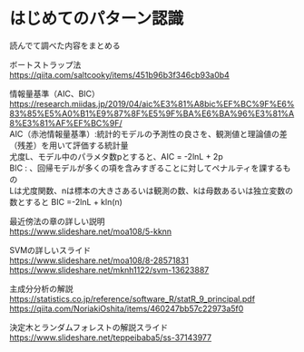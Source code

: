 # はじめてのパターン認識
読んでて調べた内容をまとめる  

ボートストラップ法  
https://qiita.com/saltcooky/items/451b96b3f346cb93a0b4  

情報量基準（AIC、BIC）  
https://research.miidas.jp/2019/04/aic%E3%81%A8bic%EF%BC%9F%E6%83%85%E5%A0%B1%E9%87%8F%E5%9F%BA%E6%BA%96%E3%81%A8%E3%81%AF%EF%BC%9F/  
AIC（赤池情報量基準）:統計的モデルの予測性の良さを、観測値と理論値の差（残差）を用いて評価する統計量  
尤度L、モデル中のパラメタ数pとすると、AIC = -2lnL + 2p  
BIC : 、回帰モデルが多くの項を含みすぎることに対してペナルティを課するもの  
Lは尤度関数、nは標本の大きさあるいは観測の数、kは母数あるいは独立変数の数とすると BIC =-2lnL + kln(n)  

最近傍法の章の詳しい説明  
https://www.slideshare.net/moa108/5-kknn  
 
SVMの詳しいスライド  
https://www.slideshare.net/moa108/8-28571831  
https://www.slideshare.net/mknh1122/svm-13623887  

主成分分析の解説  
https://statistics.co.jp/reference/software_R/statR_9_principal.pdf  
https://qiita.com/NoriakiOshita/items/460247bb57c22973a5f0  

決定木とランダムフォレストの解説スライド  
https://www.slideshare.net/teppeibaba5/ss-37143977  

